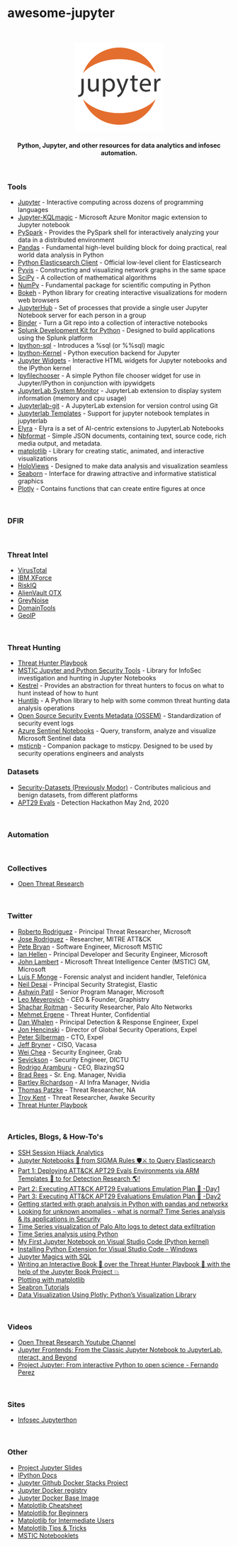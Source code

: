 # awesome-jupyter

<br>

<p align="center">
	<img src = "https://raw.githubusercontent.com/w00d33/awesome-jupyter/main/_files/jupyter.png" width = 200 >
</p>

<h4 align="center">Python, Jupyter, and other resources for data analytics and infosec automation.</h4>

<br>

### Tools
- [Jupyter](https://jupyter.org/) - Interactive computing across dozens of programming languages
- [Jupyter-KQLmagic](https://github.com/Microsoft/jupyter-Kqlmagic) - Microsoft Azure Monitor magic extension to Jupyter notebook
- [PySpark](https://spark.apache.org/docs/latest/api/python/) - Provides the PySpark shell for interactively analyzing your data in a distributed environment
- [Pandas](https://pandas.pydata.org/) - Fundamental high-level building block for doing practical, real world data analysis in Python
- [Python Elasticsearch Client](https://elasticsearch-py.readthedocs.io/en/v7.15.2/) - Official low-level client for Elasticsearch
- [Pyvis](https://pyvis.readthedocs.io/en/latest/) - Constructing and visualizing network graphs in the same space
- [SciPy](https://docs.scipy.org/doc/scipy/getting_started.html) - A collection of mathematical algorithms
- [NumPy](https://numpy.org/devdocs/index.html#) - Fundamental package for scientific computing in Python
- [Bokeh](https://docs.bokeh.org/en/latest/index.html) - Python library for creating interactive visualizations for modern web browsers
- [JupyterHub](https://jupyterhub.readthedocs.io/en/latest/reference/technical-overview.html) - Set of processes that provide a single user Jupyter Notebook server for each person in a group
- [Binder](https://mybinder.org/) - Turn a Git repo into a collection of interactive notebooks
- [Splunk Development Kit for Python](https://github.com/splunk/splunk-sdk-python) - Designed to build applications using the Splunk platform
- [Ipython-sql](https://github.com/catherinedevlin/ipython-sql) - Introduces a %sql (or %%sql) magic
- [Ipython-Kernel](https://ipython.readthedocs.io/en/stable/install/kernel_install.html) - Python execution backend for Jupyter
- [Jupyter Widgets](https://ipywidgets.readthedocs.io/en/latest/) - Interactive HTML widgets for Jupyter notebooks and the IPython kernel
- [Ipyfilechooser](https://github.com/crahan/ipyfilechooser) - A simple Python file chooser widget for use in Jupyter/IPython in conjunction with ipywidgets
- [JupyterLab System Monitor](https://github.com/jtpio/jupyterlab-system-monitor) - JupyterLab extension to display system information (memory and cpu usage)
- [Jupyterlab-git](https://github.com/jupyterlab/jupyterlab-git) - A JupyterLab extension for version control using Git
- [Jupyterlab Templates](https://github.com/jpmorganchase/jupyterlab_templates) - Support for jupyter notebook templates in jupyterlab
- [Elyra](https://elyra.readthedocs.io/en/latest/index.html) - Elyra is a set of AI-centric extensions to JupyterLab Notebooks
- [Nbformat](https://nbformat.readthedocs.io/en/latest/api.html) - Simple JSON documents, containing text, source code, rich media output, and metadata.
- [matplotlib](https://matplotlib.org/stable/index.html) - Library for creating static, animated, and interactive visualizations
- [HoloViews](https://holoviews.org/index.html) - Designed to make data analysis and visualization seamless
- [Seaborn](https://seaborn.pydata.org/index.html) - Interface for drawing attractive and informative statistical graphics
- [Plotly](https://plotly.com/python/plotly-express/) - Contains functions that can create entire figures at once

<br>

### DFIR

<br>

### Threat Intel
- [VirusTotal](https://support.virustotal.com/hc/en-us/articles/360006819798-API-Scripts-and-client-libraries) 
- [IBM XForce](https://exchange.xforce.ibmcloud.com/collection/Python-Toolbox-Cyber-Threat-Intelligence-760e76bd3d40d17e58cd562991831ab6)
- [RiskIQ](https://github.com/RiskIQ/python_api)
- [AlienVault OTX](https://github.com/AlienVault-OTX/OTX-Python-SDK)
- [GreyNoise](https://github.com/GreyNoise-Intelligence/pygreynoise)
- [DomainTools](https://github.com/DomainTools/python_api)
- [GeoIP](https://pythonhosted.org/python-geoip/)

<br>

### Threat Hunting
- [Threat Hunter Playbook](https://github.com/OTRF/ThreatHunter-Playbook)
- [MSTIC Jupyter and Python Security Tools](https://github.com/microsoft/msticpy) - Library for InfoSec investigation and hunting in Jupyter Notebooks
- [Kestrel](https://github.com/opencybersecurityalliance/kestrel-lang) - Provides an abstraction for threat hunters to focus on what to hunt instead of how to hunt
- [Huntlib](https://github.com/target/huntlib) - A Python library to help with some common threat hunting data analysis operations
- [Open Source Security Events Metadata (OSSEM)](https://github.com/OTRF/OSSEM) - Standardization of security event logs
- [Azure Sentinel Notebooks](https://github.com/Azure/Azure-Sentinel-Notebooks) - Query, transform, analyze and visualize Microsoft Sentinel data
- [msticnb](https://github.com/microsoft/msticnb) - Companion package to msticpy. Designed to be used by security operations engineers and analysts

### Datasets
- [Security-Datasets (Previously Modor)](https://github.com/OTRF/Security-Datasets) - Contributes malicious and benign datasets, from different platforms
- [APT29 Evals](https://github.com/OTRF/detection-hackathon-apt29) - Detection Hackathon May 2nd, 2020

<br>

### Automation

<br>

### Collectives
- [Open Threat Research](https://github.com/OTRF)

<br>

### Twitter
- [Roberto Rodriguez](https://twitter.com/Cyb3rWard0g) - Principal Threat Researcher, Microsoft
- [Jose Rodriguez](https://twitter.com/Cyb3rPandah) - Researcher, MITRE ATT&CK
- [Pete Bryan](https://twitter.com/MSSPete) - Software Engineer, Microsoft MSTIC
- [Ian Hellen](https://twitter.com/ianhellen) - Principal Developer and Security Engineer, Microsoft
- [John Lambert](https://twitter.com/JohnLaTwC) - Microsoft Threat Intelligence Center (MSTIC) GM, Microsoft
- [Luis F Monge](https://twitter.com/Lukky86) - Forensic analyst and incident handler, Telefónica
- [Neil Desai](https://twitter.com/0x617075) - Principal Security Strategist, Elastic
- [Ashwin Patil](https://twitter.com/ashwinpatil) - Senior Program Manager, Microsoft
- [Leo Meyerovich](https://twitter.com/lmeyerov) - CEO & Founder, Graphistry
- [Shachar Roitman](http://twitter.com/shacharoitman) - Security Researcher, Palo Alto Networks
- [Mehmet Ergene](http://twitter.com/Cyb3rMonk) - Threat Hunter, Confidential
- [Dan Whalen](https://twitter.com/vac4n7) - Principal Detection & Response Engineer, Expel
- [Jon Hencinski](https://twitter.com/jhencinski) - Director of Global Security Operations, Expel
- [Peter Silberman](https://twitter.com/petersilberman) - CTO, Expel
- [Jeff Bryner](https://twitter.com/0x7eff) - CISO, Vacasa
- [Wei Chea](https://twitter.com/77_6a) - Security Engineer, Grab
- [Sevickson](https://twitter.com/SKwid345) - Security Engineer, DICTU
- [Rodrigo Aramburu](https://twitter.com/rodaramburu) - CEO, BlazingSQ
- [Brad Rees](https://twitter.com/BradReesWork) - Sr. Eng. Manager, Nvidia
- [Bartley Richardson](https://twitter.com/BartleyR) - AI Infra Manager, Nvidia
- [Thomas Patzke](https://twitter.com/blubbfiction) -  Threat Researcher, NA
- [Troy Kent](https://twitter.com/SonicTheHexHog) - Threat Researcher, Awake Security
- [Threat Hunter Playbook](https://twitter.com/HunterPlaybook)

<br>

### Articles, Blogs, & How-To's
- [SSH Session Hijack Analytics](https://hx015.medium.com/ssh-session-hijack-analytic-a2c684ba410f)
- [Jupyter Notebooks 📓 from SIGMA Rules 🛡⚔️ to Query Elasticsearch](https://medium.com/threat-hunters-forge/jupyter-notebooks-from-sigma-rules-%EF%B8%8F-to-query-elasticsearch-31a74cc59b99)
- [Part 1: Deploying ATT&CK APT29 Evals Environments via ARM Templates 🚀 to for Detection Research 🌎!](https://medium.com/threat-hunters-forge/mordor-labs-part-1-deploying-att-ck-apt29-evals-environments-via-arm-templates-to-create-1c6c4bc32c9a)
- [Part 2: Executing ATT&CK APT29 Evaluations Emulation Plan 📕 -Day1](https://medium.com/threat-hunters-forge/mordor-labs-part-2-executing-att-ck-apt29-evals-emulation-plan-day1-17fae7a81229)
- [Part 3: Executing ATT&CK APT29 Evaluations Emulation Plan 📕 -Day2](https://medium.com/threat-hunters-forge/mordor-labs-part-3-executing-att-ck-apt29-evaluations-emulation-plan-day2-417cadc2a337)
- [Getting started with graph analysis in Python with pandas and networkx](https://towardsdatascience.com/getting-started-with-graph-analysis-in-python-with-pandas-and-networkx-5e2d2f82f18e)
- [Looking for unknown anomalies - what is normal? Time Series analysis & its applications in Security](https://techcommunity.microsoft.com/t5/microsoft-sentinel-blog/looking-for-unknown-anomalies-what-is-normal-time-series/ba-p/555052)
- [Time Series visualization of Palo Alto logs to detect data exfiltration](https://techcommunity.microsoft.com/t5/microsoft-sentinel-blog/time-series-visualization-of-palo-alto-logs-to-detect-data/ba-p/666344)
- [Time Series analysis using Python](https://www.statsmodels.org/dev/examples/notebooks/generated/stl_decomposition.html)
- [My First Jupyter Notebook on Visual Studio Code (Python kernel)](https://blog.openthreatresearch.com/first_jupyter_notebook_vscode)
- [Installing Python Extension for Visual Studio Code - Windows](https://blog.openthreatresearch.com/installing_python_extension_vscode)
- [Jupyter Magics with SQL](https://towardsdatascience.com/jupyter-magics-with-sql-921370099589)
- [Writing an Interactive Book 📖 over the Threat Hunter Playbook 🏹 with the help of the Jupyter Book Project 💥](https://medium.com/threat-hunters-forge/writing-an-interactive-book-over-the-threat-hunter-playbook-with-the-help-of-the-jupyter-book-3ff37a3123c7)
- [Plotting with matplotlib](https://pandas.pydata.org/pandas-docs/version/0.13/visualization.html)
- [Seabron Tutorials](https://seaborn.pydata.org/tutorial.html)
- [Data Visualization Using Plotly: Python’s Visualization Library](https://k21academy.com/datascience/python/data-visualization-using-plotly/)

<br>

### Videos
- [Open Threat Research Youtube Channel](https://github.com/Azure/Azure-Sentinel-Notebooks)
- [Jupyter Frontends: From the Classic Jupyter Notebook to JupyterLab, nteract, and Beyond](https://www.youtube.com/watch?v=YKmJvHjTGAM&list=PL055Epbe6d5aP6Ru42r7hk68GTSaclYgi&index=30)
- [Project Jupyter: From interactive Python to open science - Fernando Perez](https://www.youtube.com/watch?v=xuNj5paMuow&list=PL055Epbe6d5aP6Ru42r7hk68GTSaclYgi)

<br>

### Sites
- [Infosec Jupyterthon](https://infosecjupyterthon.com/introduction.html)


<br>

### Other
- [Project Jupyter Slides](https://speakerdeck.com/fperez/project-jupyter?slide=5)
- [IPython Docs](https://ipython.readthedocs.io/en/stable/index.html)
- [Jupyter Github Docker Stacks Project](https://github.com/jupyter/docker-stacks)
- [Jupyter Docker registry](https://hub.docker.com/u/jupyter)
- [Jupyter Docker Base Image](https://hub.docker.com/r/jupyter/base-notebook/)
- [Matplotlib Cheatsheet](https://matplotlib.org/cheatsheets/_images/cheatsheets-2.png)
- [Matplotlib for Beginners](https://matplotlib.org/cheatsheets/_images/handout-beginner.png)
- [Matplotlib for Intermediate Users](https://matplotlib.org/cheatsheets/_images/handout-intermediate.png)
- [Matplotlib Tips & Tricks](https://matplotlib.org/cheatsheets/_images/handout-tips.png)
- [MSTIC Notebooklets](https://msticnb.readthedocs.io/en/latest/)
